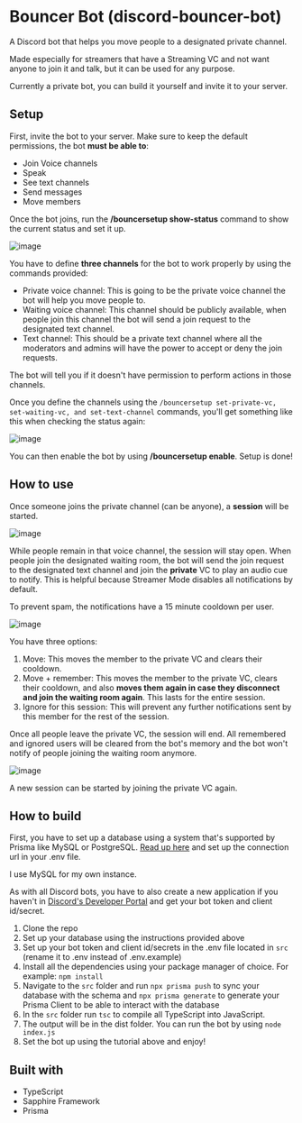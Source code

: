 # Bouncer Bot (discord-bouncer-bot)

A Discord bot that helps you move people to a designated private channel.

Made especially for streamers that have a Streaming VC and not want anyone to join it and talk, but it can be used for any purpose.

Currently a private bot, you can build it yourself and invite it to your server.

## Setup

First, invite the bot to your server. Make sure to keep the default permissions, the bot **must be able to**:

- Join Voice channels
- Speak
- See text channels
- Send messages
- Move members

Once the bot joins, run the **/bouncersetup show-status** command to show the current status and set it up.

![image](https://github.com/MiguelHigueraDev/discord-bouncer-bot/assets/133175356/02dcd37c-38b0-4fa9-badb-38dfd79d8040)

You have to define **three channels** for the bot to work properly by using the commands provided:

- Private voice channel: This is going to be the private voice channel the bot will help you move people to.
- Waiting voice channel: This channel should be publicly available, when people join this channel the bot will send a join request to the designated text channel.
- Text channel: This should be a private text channel where all the moderators and admins will have the power to accept or deny the join requests.

The bot will tell you if it doesn't have permission to perform actions in those channels.

Once you define the channels using the `/bouncersetup set-private-vc, set-waiting-vc, and set-text-channel` commands, you'll get something like this when checking the status again:

![image](https://github.com/MiguelHigueraDev/discord-bouncer-bot/assets/133175356/827282c5-ef10-4621-9d62-3875ef93b2bd)

You can then enable the bot by using **/bouncersetup enable**. Setup is done!

## How to use

Once someone joins the private channel (can be anyone), a **session** will be started.

![image](https://github.com/MiguelHigueraDev/discord-bouncer-bot/assets/133175356/54dea17b-87fd-4702-8533-ea642ee9a96c)

While people remain in that voice channel, the session will stay open. When people join the designated waiting room, the bot will send the join request to the designated text channel and join the **private** VC to play an audio cue to notify. This is helpful because Streamer Mode disables all notifications by default.

To prevent spam, the notifications have a 15 minute cooldown per user.

![image](https://github.com/MiguelHigueraDev/discord-bouncer-bot/assets/133175356/47033bc8-ada9-4ec1-b126-4b5f8ac758f1)

You have three options:

1. Move: This moves the member to the private VC and clears their cooldown.
2. Move + remember: This moves the member to the private VC, clears their cooldown, and also **moves them again in case they disconnect and join the waiting room again**. This lasts for the entire session.
3. Ignore for this session: This will prevent any further notifications sent by this member for the rest of the session.

Once all people leave the private VC, the session will end. All remembered and ignored users will be cleared from the bot's memory and the bot won't notify of people joining the waiting room anymore.

![image](https://github.com/MiguelHigueraDev/discord-bouncer-bot/assets/133175356/8c88b0aa-9cc2-4127-93d0-7d95ab719811)

A new session can be started by joining the private VC again.

## How to build

First, you have to set up a database using a system that's supported by Prisma like MySQL or PostgreSQL. [Read up here](https://www.prisma.io/docs/getting-started/setup-prisma/add-to-existing-project/relational-databases/connect-your-database-typescript-postgresql) and set up the connection url in your .env file.

I use MySQL for my own instance.

As with all Discord bots, you have to also create a new application if you haven't in [Discord's Developer Portal](https://discord.com/developers/applications) and get your bot token and client id/secret.

1. Clone the repo
2. Set up your database using the instructions provided above
3. Set up your bot token and client id/secrets in the .env file located in `src` (rename it to .env instead of .env.example)
4. Install all the dependencies using your package manager of choice. For example: `npm install`
6. Navigate to the `src` folder and run `npx prisma push` to sync your database with the schema and `npx prisma generate` to generate your Prisma Client to be able to interact with the database
7. In the `src` folder run `tsc` to compile all TypeScript into JavaScript.
8. The output will be in the dist folder. You can run the bot by using `node index.js`
9. Set the bot up using the tutorial above and enjoy!

## Built with

- TypeScript
- Sapphire Framework
- Prisma
